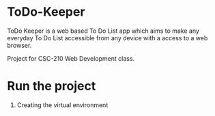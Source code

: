 # ToDo-Keeper
ToDo Keeper is a web based To Do List app which aims to make any everyday To Do List accessible from any device with a access to a web browser.

Project for CSC-210 Web Development class.

# Run the project
1. Creating the virtual environment
